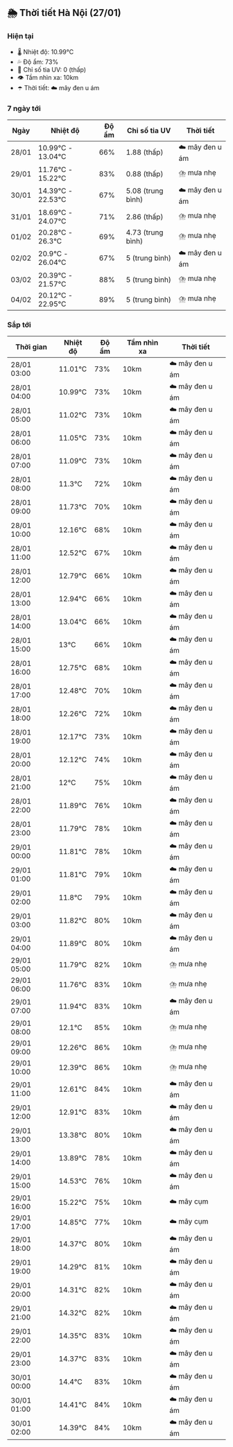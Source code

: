 ## 🌦️ Thời tiết Hà Nội (27/01)

### Hiện tại

- 🌡️ Nhiệt độ: 10.99℃
- 💦 Độ ẩm: 73%
- 🌟 Chỉ số tia UV: 0 (thấp)
- 👁️ Tầm nhìn xa: 10km
- ☂️ Thời tiết: ☁️ mây đen u ám

### 7 ngày tới

| Ngày | Nhiệt độ | Độ ẩm | Chỉ số tia UV | Thời tiết |
| --- | --- | --- | --- | --- |
| 28/01 | 10.99℃ - 13.04℃ | 66% | 1.88 (thấp) | ☁️ mây đen u ám |
| 29/01 | 11.76℃ - 15.22℃ | 83% | 0.88 (thấp) | ⛈️ mưa nhẹ |
| 30/01 | 14.39℃ - 22.53℃ | 67% | 5.08 (trung bình) | ☁️ mây đen u ám |
| 31/01 | 18.69℃ - 24.07℃ | 71% | 2.86 (thấp) | ⛈️ mưa nhẹ |
| 01/02 | 20.28℃ - 26.3℃ | 69% | 4.73 (trung bình) | ⛈️ mưa nhẹ |
| 02/02 | 20.9℃ - 26.04℃ | 67% | 5 (trung bình) | ☁️ mây đen u ám |
| 03/02 | 20.39℃ - 21.57℃ | 88% | 5 (trung bình) | ⛈️ mưa nhẹ |
| 04/02 | 20.12℃ - 22.95℃ | 89% | 5 (trung bình) | ⛈️ mưa nhẹ |

### Sắp tới

| Thời gian | Nhiệt độ | Độ ẩm | Tầm nhìn xa | Thời tiết |
| --- | --- | --- | --- | --- |
| 28/01 03:00 | 11.01℃ | 73% | 10km | ☁️ mây đen u ám |
| 28/01 04:00 | 10.99℃ | 73% | 10km | ☁️ mây đen u ám |
| 28/01 05:00 | 11.02℃ | 73% | 10km | ☁️ mây đen u ám |
| 28/01 06:00 | 11.05℃ | 73% | 10km | ☁️ mây đen u ám |
| 28/01 07:00 | 11.09℃ | 73% | 10km | ☁️ mây đen u ám |
| 28/01 08:00 | 11.3℃ | 72% | 10km | ☁️ mây đen u ám |
| 28/01 09:00 | 11.73℃ | 70% | 10km | ☁️ mây đen u ám |
| 28/01 10:00 | 12.16℃ | 68% | 10km | ☁️ mây đen u ám |
| 28/01 11:00 | 12.52℃ | 67% | 10km | ☁️ mây đen u ám |
| 28/01 12:00 | 12.79℃ | 66% | 10km | ☁️ mây đen u ám |
| 28/01 13:00 | 12.94℃ | 66% | 10km | ☁️ mây đen u ám |
| 28/01 14:00 | 13.04℃ | 66% | 10km | ☁️ mây đen u ám |
| 28/01 15:00 | 13℃ | 66% | 10km | ☁️ mây đen u ám |
| 28/01 16:00 | 12.75℃ | 68% | 10km | ☁️ mây đen u ám |
| 28/01 17:00 | 12.48℃ | 70% | 10km | ☁️ mây đen u ám |
| 28/01 18:00 | 12.26℃ | 72% | 10km | ☁️ mây đen u ám |
| 28/01 19:00 | 12.17℃ | 73% | 10km | ☁️ mây đen u ám |
| 28/01 20:00 | 12.12℃ | 74% | 10km | ☁️ mây đen u ám |
| 28/01 21:00 | 12℃ | 75% | 10km | ☁️ mây đen u ám |
| 28/01 22:00 | 11.89℃ | 76% | 10km | ☁️ mây đen u ám |
| 28/01 23:00 | 11.79℃ | 78% | 10km | ☁️ mây đen u ám |
| 29/01 00:00 | 11.81℃ | 78% | 10km | ☁️ mây đen u ám |
| 29/01 01:00 | 11.81℃ | 79% | 10km | ☁️ mây đen u ám |
| 29/01 02:00 | 11.8℃ | 79% | 10km | ☁️ mây đen u ám |
| 29/01 03:00 | 11.82℃ | 80% | 10km | ☁️ mây đen u ám |
| 29/01 04:00 | 11.89℃ | 80% | 10km | ☁️ mây đen u ám |
| 29/01 05:00 | 11.79℃ | 82% | 10km | ⛈️ mưa nhẹ |
| 29/01 06:00 | 11.76℃ | 83% | 10km | ⛈️ mưa nhẹ |
| 29/01 07:00 | 11.94℃ | 83% | 10km | ☁️ mây đen u ám |
| 29/01 08:00 | 12.1℃ | 85% | 10km | ⛈️ mưa nhẹ |
| 29/01 09:00 | 12.26℃ | 86% | 10km | ⛈️ mưa nhẹ |
| 29/01 10:00 | 12.39℃ | 86% | 10km | ⛈️ mưa nhẹ |
| 29/01 11:00 | 12.61℃ | 84% | 10km | ☁️ mây đen u ám |
| 29/01 12:00 | 12.91℃ | 83% | 10km | ☁️ mây đen u ám |
| 29/01 13:00 | 13.38℃ | 80% | 10km | ☁️ mây đen u ám |
| 29/01 14:00 | 13.89℃ | 78% | 10km | ☁️ mây đen u ám |
| 29/01 15:00 | 14.53℃ | 76% | 10km | ☁️ mây đen u ám |
| 29/01 16:00 | 15.22℃ | 75% | 10km | ☁️ mây cụm |
| 29/01 17:00 | 14.85℃ | 77% | 10km | ☁️ mây cụm |
| 29/01 18:00 | 14.37℃ | 80% | 10km | ☁️ mây đen u ám |
| 29/01 19:00 | 14.29℃ | 81% | 10km | ☁️ mây đen u ám |
| 29/01 20:00 | 14.31℃ | 82% | 10km | ☁️ mây đen u ám |
| 29/01 21:00 | 14.32℃ | 82% | 10km | ☁️ mây đen u ám |
| 29/01 22:00 | 14.35℃ | 83% | 10km | ☁️ mây đen u ám |
| 29/01 23:00 | 14.37℃ | 83% | 10km | ☁️ mây đen u ám |
| 30/01 00:00 | 14.4℃ | 83% | 10km | ☁️ mây đen u ám |
| 30/01 01:00 | 14.41℃ | 84% | 10km | ☁️ mây đen u ám |
| 30/01 02:00 | 14.39℃ | 84% | 10km | ☁️ mây đen u ám |
